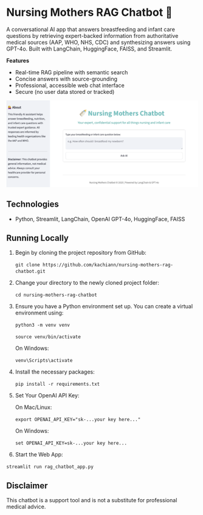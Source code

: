 # Nursing Mothers RAG Chatbot 🍼

A conversational AI app that answers breastfeeding and infant care questions
by retrieving expert-backed information from authoritative medical sources
(AAP, WHO, NHS, CDC) and synthesizing answers using GPT-4o. Built with LangChain,
HuggingFace, FAISS, and Streamlit.

**Features**  
- Real-time RAG pipeline with semantic search  
- Concise answers with source-grounding  
- Professional, accessible web chat interface  
- Secure (no user data stored or tracked)

![Interface](ncb.png)


## Technologies

- Python, Streamlit, LangChain, OpenAI GPT-4o, HuggingFace, FAISS

## Running Locally

1. Begin by cloning the project repository from GitHub:

   `git clone https://github.com/kachiann/nursing-mothers-rag-chatbot.git`
   
2. Change your directory to the newly cloned project folder:

   `cd nursing-mothers-rag-chatbot`

3. Ensure you have a Python environment set up. You can create a virtual environment using:

   `python3 -m venv venv`

   `source venv/bin/activate`

   On Windows:

   `venv\Scripts\activate`
   
5. Install the necessary packages:

   `pip install -r requirements.txt`
6. Set Your OpenAI API Key:

   On Mac/Linux:
   
   `export OPENAI_API_KEY="sk-...your key here..."`

   On Windows:

   `set OPENAI_API_KEY=sk-...your key here...`
   
7. Start the Web App:

  `streamlit run rag_chatbot_app.py`


## Disclaimer

This chatbot is a support tool and is not a substitute for professional medical advice.



